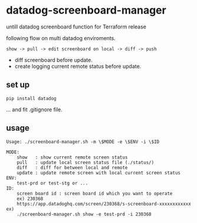 # datadog-screenboard-manager
untill datadog screenboard function for Terraform release

following flow on multi datadog enviroments.
```
show -> pull -> edit screenboard on local -> diff -> push
```

- diff screenboard before update.
- create logging current remote status before update.

## set up

```
pip install datadog
```

... and fit .gitignore file.

## usage

```
Usage: ./screenboard-manager.sh -m \$MODE -e \$ENV -i \$ID

MODE:
    show   : show current remote screen status
    pull   : update local screen status file (./status/)
    diff   : diff for between local and remote
    update : update remote screen with local current screen status
ENV:
    test-prd or test-stg or ...
ID:
    screen board id : screen board id which you want to operate
    ex) 230368
    https://app.datadoghq.com/screen/230368/s-screenboard-xxxxxxxxxxxx
ex)
    ./screenboard-manager.sh show -e test-prd -i 230368
```
